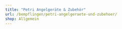 ```yaml
---
title: "Petri Angelgeräte & Zubehör"
url: /bempflingen/petri-angelgeraete-und-zubehoer/
shop: Allgemein
---
```


